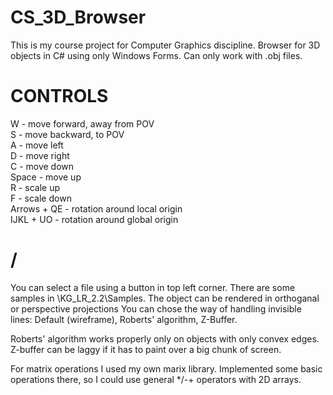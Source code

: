# CS_3D_Browser
This is my course project for Computer Graphics discipline.
Browser for 3D objects in C# using only Windows Forms. Can only work with .obj files.

# CONTROLS
W - move forward, away from POV  
S - move backward, to POV  
A - move left  
D - move right  
C - move down  
Space - move up  
R - scale up  
F - scale down  
Arrows + QE - rotation around local origin  
IJKL + UO - rotation around global origin  

# /
You can select a file using a button in top left corner. There are some samples in \KG_LR_2.2\Samples.
The object can be rendered in orthoganal or perspective projections
You can chose the way of handling invisible lines: Default (wireframe), Roberts' algorithm, Z-Buffer.

Roberts' algorithm works properly only on objects with only convex edges.
Z-buffer can be laggy if it has to paint over a big chunk of screen.

For matrix operations I used my own marix library. Implemented some basic operations there, so I could use general */-+ operators with 2D arrays.
